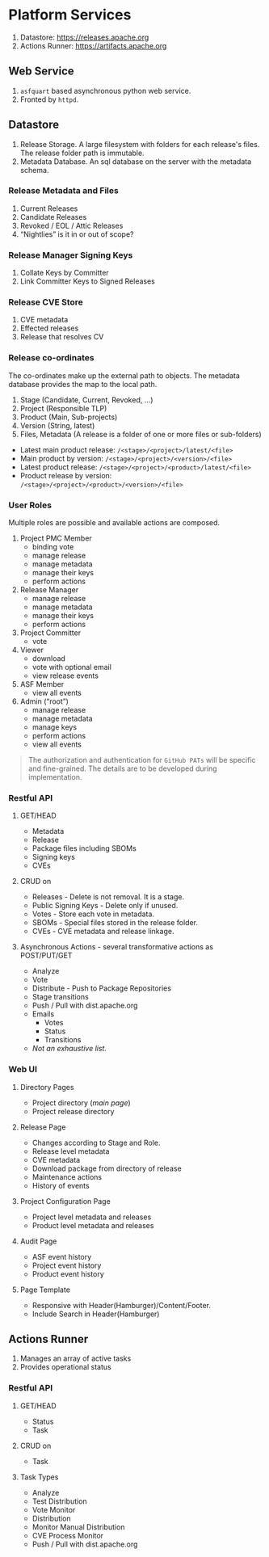 # Platform Services

1. Datastore: https://releases.apache.org
2. Actions Runner: https://artifacts.apache.org

## Web Service

1. `asfquart` based asynchronous python web service.
2. Fronted by `httpd`.
   
## Datastore

1. Release Storage. A large filesystem with folders for each release's files. The release folder path is immutable.
2. Metadata Database. An sql database on the server with the metadata schema.

### Release Metadata and Files

1. Current Releases
2. Candidate Releases
3. Revoked / EOL / Attic Releases
4. “Nightlies” is it in or out of scope?

### Release Manager Signing Keys

1. Collate Keys by Committer
2. Link Committer Keys to Signed Releases

### Release CVE Store

1. CVE metadata
2. Effected releases
3. Release that resolves CV

### Release co-ordinates

The co-ordinates make up the external path to objects. The metadata database provides the map to the local path.

1. Stage (Candidate, Current, Revoked, …)
2. Project (Responsible TLP)
3. Product (Main, Sub-projects)
4. Version (String, latest)
5. Files, Metadata (A release is a folder of one or more files or sub-folders)

- Latest main product release: `/<stage>/<project>/latest/<file>`
- Main product by version: `/<stage>/<project>/<version>/<file>`
- Latest product release: `/<stage>/<project>/<product>/latest/<file>`
- Product release by version: `/<stage>/<project>/<product>/<version>/<file>`

### User Roles

Multiple roles are possible and available actions are composed.

1. Project PMC Member
   - binding vote
   - manage release
   - manage metadata
   - manage their keys
   - perform actions
2. Release Manager
   - manage release
   - manage metadata
   - manage their keys
   - perform actions
3. Project Committer
   - vote
4. Viewer
   - download
   - vote with optional email
   - view release events
5. ASF Member
   - view all events
6. Admin (“root”)
   - manage release
   - manage metadata
   - manage keys
   - perform actions
   - view all events

> The authorization and authentication for `GitHub PATs` will be specific and fine-grained. The details are to be developed during implementation.

### Restful API

1. GET/HEAD
   - Metadata
   - Release
   - Package files including SBOMs
   - Signing keys
   - CVEs

2. CRUD on 
   - Releases - Delete is not removal. It is a stage.
   - Public Signing Keys - Delete only if unused.
   - Votes - Store each vote in metadata.
   - SBOMs - Special files stored in the release folder.
   - CVEs - CVE metadata and release linkage.

3. Asynchronous Actions - several transformative actions as POST/PUT/GET
   - Analyze
   - Vote
   - Distribute - Push to Package Repositories
   - Stage transitions
   - Push / Pull with dist.apache.org
   - Emails
     - Votes
     - Status
     - Transitions
   - _Not an exhaustive list._

### Web UI

1. Directory Pages
   - Project directory (_main page_)
   - Project release directory

2. Release Page
   - Changes according to Stage and Role.
   - Release level metadata
   - CVE metadata
   - Download package from directory of release
   - Maintenance actions
   - History of events

3. Project Configuration Page
   - Project level metadata and releases
   - Product level metadata and releases

4. Audit Page
   - ASF event history
   - Project event history
   - Product event history

5. Page Template
   - Responsive with Header(Hamburger)/Content/Footer.
   - Include Search in Header(Hamburger)

## Actions Runner

1. Manages an array of active tasks
2. Provides operational status

### Restful API

1. GET/HEAD
   - Status
   - Task

2. CRUD on 
   - Task 

3. Task Types
   - Analyze
   - Test Distribution
   - Vote Monitor
   - Distribution
   - Monitor Manual Distribution
   - CVE Process Monitor
   - Push / Pull with dist.apache.org

